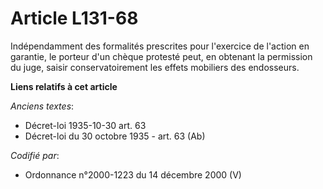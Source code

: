 # Article L131-68

Indépendamment des formalités prescrites pour l'exercice de l'action en garantie, le porteur d'un chèque protesté peut, en
obtenant la permission du juge, saisir conservatoirement les effets mobiliers des endosseurs.

**Liens relatifs à cet article**

_Anciens textes_:

  - Décret-loi 1935-10-30 art. 63
  - Décret-loi du 30 octobre 1935 - art. 63 (Ab)

_Codifié par_:

  - Ordonnance n°2000-1223 du 14 décembre 2000 (V)
